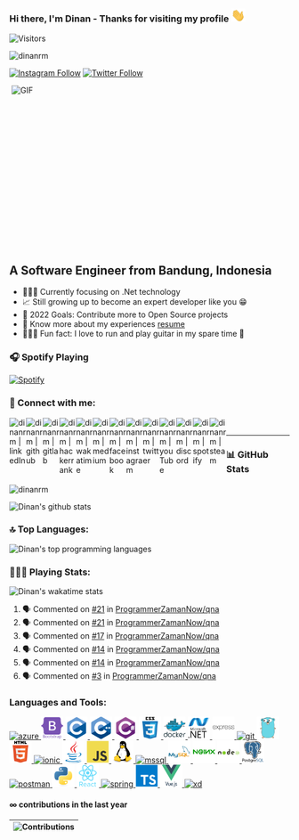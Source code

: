 ### Hi there, I'm Dinan - Thanks for visiting my profile <img src="https://raw.githubusercontent.com/dinanrm/dinanrm/master/waving-hand.gif" width="25">

![Visitors](https://visitor-badge.glitch.me/badge?page_id=dinanrm.dinanrm)

<p align="left"><img src="https://github-profile-trophy.vercel.app/?username=dinanrm&rank=SSS,SS,S,AAA,AA,A" alt="dinanrm" /></p>

[![Instagram Follow](https://img.shields.io/badge/FOLLOW%20%40DINAN__RM-1.5K-ff69b4?style=for-the-badge&logo=instagram)][instagram]
[![Twitter Follow](https://img.shields.io/twitter/follow/dinanrm?color=1DA1F2&logo=twitter&style=for-the-badge)](https://twitter.com/intent/follow?original_referer=https%3A%2F%2Fgithub.com%2Fdinanrm&screen_name=dinanrm)

<img align="right" alt="GIF" src="https://raw.githubusercontent.com/dinanrm/dinanrm/master/code.gif?raw=true" width="500" height="320" />

## A Software Engineer from Bandung, Indonesia

<!-- - 📚 Currently learning everything 🤣 -->
- 👨🏻‍💻 Currently focusing on .Net technology
- 📈 Still growing up to become an expert developer like you 😁
- 🎯 2022 Goals: Contribute more to Open Source projects
- 📄 Know more about my experiences [resume][linkedin]
- 🏃🏻‍♂️ Fun fact: I love to run and play guitar in my spare time 🎸


### 🎧 Spotify Playing 

[![Spotify](https://github-readme-spotify.dinanrm.vercel.app/api/spotify-playing)][spotify]

### 🔗 Connect with me:

[<img align="left" alt="dinanrm | linkedIn" width="30px" src="https://img.icons8.com/fluent/48/000000/linkedin.png" />][linkedin]
[<img align="left" alt="dinanrm | github" width="30px" src="https://img.icons8.com/fluent/48/000000/github.png" />][github]
[<img align="left" alt="dinanrm | gitlab" width="30px" src="https://img.icons8.com/color/48/000000/gitlab.png" />][gitlab]
[<img align="left" alt="dinanrm | hackerrank" width="30px" src="https://img.icons8.com/windows/48/228B22/hackerrank.png" />][hackerrank]
[<img align="left" alt="dinanrm | wakatime" width="30px" src="https://img.icons8.com/fluent/48/000000/code.png" />][wakatime]
[<img align="left" alt="dinanrm | medium" width="30px" src="https://img.icons8.com/color/48/000000/medium.png" />][medium]
[<img align="left" alt="dinanrm | facebook" width="30px" src="https://img.icons8.com/fluent/48/000000/facebook-new.png" />][facebook]
[<img align="left" alt="dinanrm | instagram" width="30px" src="https://img.icons8.com/fluent/48/000000/instagram-new.png" />][instagram]
[<img align="left" alt="dinanrm | twitter" width="30px" src="https://img.icons8.com/fluent/48/000000/twitter.png" />][twitter]
[<img align="left" alt="dinanrm | youTube" width="30px" src="https://img.icons8.com/color/48/000000/youtube-play.png" />][youtube]
[<img align="left" alt="dinanrm | discord" width="30px" src="https://img.icons8.com/fluent/48/000000/discord-play.png" />][discord]
[<img align="left" alt="dinanrm | spotify" width="30px" src="https://img.icons8.com/fluent/48/000000/spotify-play.png" />][spotify]
[<img align="left" alt="dinanrm | steam" width="30px" src="https://img.icons8.com/fluent/48/000000/steam-play.png" />][steam]

<br>

---

### 📊 GitHub Stats
<p><img align="center" src="https://github-readme-streak-stats.herokuapp.com/?user=dinanrm&theme=dark" alt="dinanrm" /></p>

![Dinan's github stats](https://github-readme-stats.vercel.app/api?username=dinanrm&show_icons=true&theme=react&count_private=true&include_all_commits=true)


### 🔝 Top Languages:
![Dinan's top programming languages](https://github-readme-stats.vercel.app/api/top-langs/?username=dinanrm&langs_count=10&layout=compact&theme=dark)


### 👨🏻‍💻 Playing Stats:
![Dinan's wakatime stats](https://github-readme-stats.vercel.app/api/wakatime?username=dinanrm&layout=compact&theme=dark)


<!-- ### 📍 Recent GitHub Activity -->
<!--START_SECTION:activity-->
1. 🗣 Commented on [#21](https://github.com/ProgrammerZamanNow/qna/issues/21) in [ProgrammerZamanNow/qna](https://github.com/ProgrammerZamanNow/qna)
2. 🗣 Commented on [#21](https://github.com/ProgrammerZamanNow/qna/issues/21) in [ProgrammerZamanNow/qna](https://github.com/ProgrammerZamanNow/qna)
3. 🗣 Commented on [#17](https://github.com/ProgrammerZamanNow/qna/issues/17) in [ProgrammerZamanNow/qna](https://github.com/ProgrammerZamanNow/qna)
4. 🗣 Commented on [#14](https://github.com/ProgrammerZamanNow/qna/issues/14) in [ProgrammerZamanNow/qna](https://github.com/ProgrammerZamanNow/qna)
5. 🗣 Commented on [#14](https://github.com/ProgrammerZamanNow/qna/issues/14) in [ProgrammerZamanNow/qna](https://github.com/ProgrammerZamanNow/qna)
6. 🗣 Commented on [#3](https://github.com/ProgrammerZamanNow/qna/issues/3) in [ProgrammerZamanNow/qna](https://github.com/ProgrammerZamanNow/qna)
<!--END_SECTION:activity-->

<h3 align="left">Languages and Tools:</h3>
<p align="left"> <a href="https://azure.microsoft.com/en-in/" target="_blank"> <img src="https://www.vectorlogo.zone/logos/microsoft_azure/microsoft_azure-icon.svg" alt="azure" width="40" height="40"/> </a> <a href="https://getbootstrap.com" target="_blank"> <img src="https://raw.githubusercontent.com/devicons/devicon/master/icons/bootstrap/bootstrap-plain-wordmark.svg" alt="bootstrap" width="40" height="40"/> </a> <a href="https://www.cprogramming.com/" target="_blank"> <img src="https://raw.githubusercontent.com/devicons/devicon/master/icons/c/c-original.svg" alt="c" width="40" height="40"/> </a> <a href="https://www.w3schools.com/cpp/" target="_blank"> <img src="https://raw.githubusercontent.com/devicons/devicon/master/icons/cplusplus/cplusplus-original.svg" alt="cplusplus" width="40" height="40"/> </a> <a href="https://www.w3schools.com/cs/" target="_blank"> <img src="https://raw.githubusercontent.com/devicons/devicon/master/icons/csharp/csharp-original.svg" alt="csharp" width="40" height="40"/> </a> <a href="https://www.w3schools.com/css/" target="_blank"> <img src="https://raw.githubusercontent.com/devicons/devicon/master/icons/css3/css3-original-wordmark.svg" alt="css3" width="40" height="40"/> </a> <a href="https://www.docker.com/" target="_blank"> <img src="https://raw.githubusercontent.com/devicons/devicon/master/icons/docker/docker-original-wordmark.svg" alt="docker" width="40" height="40"/> </a> <a href="https://dotnet.microsoft.com/" target="_blank"> <img src="https://raw.githubusercontent.com/devicons/devicon/master/icons/dot-net/dot-net-original-wordmark.svg" alt="dotnet" width="40" height="40"/> </a> <a href="https://expressjs.com" target="_blank"> <img src="https://raw.githubusercontent.com/devicons/devicon/master/icons/express/express-original-wordmark.svg" alt="express" width="40" height="40"/> </a> <a href="https://git-scm.com/" target="_blank"> <img src="https://www.vectorlogo.zone/logos/git-scm/git-scm-icon.svg" alt="git" width="40" height="40"/> </a> <a href="https://golang.org" target="_blank"> <img src="https://raw.githubusercontent.com/devicons/devicon/master/icons/go/go-original.svg" alt="go" width="40" height="40"/> </a> <a href="https://www.w3.org/html/" target="_blank"> <img src="https://raw.githubusercontent.com/devicons/devicon/master/icons/html5/html5-original-wordmark.svg" alt="html5" width="40" height="40"/> </a> <a href="https://ionicframework.com" target="_blank"> <img src="https://upload.wikimedia.org/wikipedia/commons/d/d1/Ionic_Logo.svg" alt="ionic" width="40" height="40"/> </a> <a href="https://www.java.com" target="_blank"> <img src="https://raw.githubusercontent.com/devicons/devicon/master/icons/java/java-original.svg" alt="java" width="40" height="40"/> </a> <a href="https://developer.mozilla.org/en-US/docs/Web/JavaScript" target="_blank"> <img src="https://raw.githubusercontent.com/devicons/devicon/master/icons/javascript/javascript-original.svg" alt="javascript" width="40" height="40"/> </a> <a href="https://www.linux.org/" target="_blank"> <img src="https://raw.githubusercontent.com/devicons/devicon/master/icons/linux/linux-original.svg" alt="linux" width="40" height="40"/> </a> <a href="https://www.microsoft.com/en-us/sql-server" target="_blank"> <img src="https://cdn.worldvectorlogo.com/logos/microsoft-sql-server.svg" alt="mssql" width="40" height="40"/> </a> <a href="https://www.mysql.com/" target="_blank"> <img src="https://raw.githubusercontent.com/devicons/devicon/master/icons/mysql/mysql-original-wordmark.svg" alt="mysql" width="40" height="40"/> </a> <a href="https://www.nginx.com" target="_blank"> <img src="https://raw.githubusercontent.com/devicons/devicon/master/icons/nginx/nginx-original.svg" alt="nginx" width="40" height="40"/> </a> <a href="https://nodejs.org" target="_blank"> <img src="https://raw.githubusercontent.com/devicons/devicon/master/icons/nodejs/nodejs-original-wordmark.svg" alt="nodejs" width="40" height="40"/> </a> <a href="https://www.postgresql.org" target="_blank"> <img src="https://raw.githubusercontent.com/devicons/devicon/master/icons/postgresql/postgresql-original-wordmark.svg" alt="postgresql" width="40" height="40"/> </a> <a href="https://postman.com" target="_blank"> <img src="https://www.vectorlogo.zone/logos/getpostman/getpostman-icon.svg" alt="postman" width="40" height="40"/> </a> <a href="https://www.python.org" target="_blank"> <img src="https://raw.githubusercontent.com/devicons/devicon/master/icons/python/python-original.svg" alt="python" width="40" height="40"/> </a> <a href="https://reactjs.org/" target="_blank"> <img src="https://raw.githubusercontent.com/devicons/devicon/master/icons/react/react-original-wordmark.svg" alt="react" width="40" height="40"/> </a> <a href="https://spring.io/" target="_blank"> <img src="https://www.vectorlogo.zone/logos/springio/springio-icon.svg" alt="spring" width="40" height="40"/> </a> <a href="https://www.typescriptlang.org/" target="_blank"> <img src="https://raw.githubusercontent.com/devicons/devicon/master/icons/typescript/typescript-original.svg" alt="typescript" width="40" height="40"/> </a> <a href="https://vuejs.org/" target="_blank"> <img src="https://raw.githubusercontent.com/devicons/devicon/master/icons/vuejs/vuejs-original-wordmark.svg" alt="vuejs" width="40" height="40"/> </a> <a href="https://www.adobe.com/products/xd.html" target="_blank"> <img src="https://cdn.worldvectorlogo.com/logos/adobe-xd.svg" alt="xd" width="40" height="40"/> </a> </p>

#### ∞ contributions in the last year

| <img src="https://raw.githubusercontent.com/nilfalse/nilfalse/master/contributions.gif" alt="Contributions" width="722px" height="112px" /> |
| --

[cv]: https://bit.ly/CVDinan
[linktree]: https://linktr.ee/dinanrm

[linkedin]: https://linkedin.com/in/dinanrm
[github]: https://github.com/dinanrm
[gitlab]: https://gitlab.com/dinanrm
[hackerrank]: https://www.hackerrank.com/dinanrm
[wakatime]: https://wakatime.com/@dinanrm

[medium]: https://medium.com/@dinanrm
[facebook]: https://facebook.com/dinanrm21
[instagram]: https://instagram.com/dinan_rm
[twitter]: https://twitter.com/dinanrm
[spotify]: https://open.spotify.com/user/dinan_rm
[youtube]: https://youtube.com/dinanranggamaulana

[discord]: http://discord.com/channels/dinanrm#1868
[steam]: https://steamcommunity.com/id/dinanrm